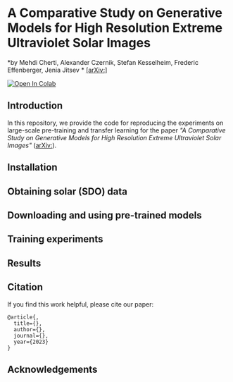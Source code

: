# A Comparative Study on Generative Models for High Resolution Extreme Ultraviolet Solar Images
*by Mehdi Cherti, Alexander Czernik, Stefan Kesselheim, Frederic Effenberger, Jenia Jitsev * [\[arXiv:\]](https://arxiv.org/abs/)

[![Open In Colab][colab-badge]][colab-notebook]

[colab-notebook]: <https://colab.research.google.com/drive/>
[colab-badge]: <https://colab.research.google.com/assets/colab-badge.svg>

## Introduction

In this repository, we provide the code for reproducing the experiments on large-scale pre-training and transfer learning for the paper *"A Comparative Study on Generative Models for High Resolution Extreme Ultraviolet Solar Images"* ([arXiv:](https://arxiv.org/abs/)).

## Installation

## Obtaining solar (SDO) data

## Downloading and using pre-trained models

## Training experiments

##  Results

## Citation

If you find this work helpful, please cite our paper:
```
@article{,
  title={},
  author={},
  journal={},
  year={2023}
}
```

## Acknowledgements
